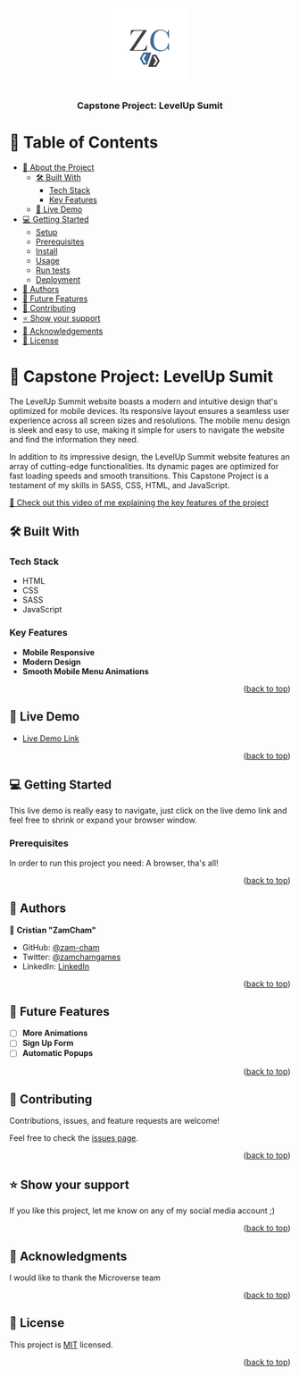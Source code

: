 <a name="readme-top"></a>
<div align="center">
  <img src="./zc_logo.png" alt="ZC" width="140"  height="auto" />
  <br/>

  <h3><b>Capstone Project: LevelUp Sumit</b></h3>

</div>

<!-- TABLE OF CONTENTS -->

# 📗 Table of Contents

- [📖 About the Project](#about-project)
  - [🛠 Built With](#built-with)
    - [Tech Stack](#tech-stack)
    - [Key Features](#key-features)
  - [🚀 Live Demo](#live-demo)
- [💻 Getting Started](#getting-started)
  - [Setup](#setup)
  - [Prerequisites](#prerequisites)
  - [Install](#install)
  - [Usage](#usage)
  - [Run tests](#run-tests)
  - [Deployment](#triangular_flag_on_post-deployment)
- [👥 Authors](#authors)
- [🔭 Future Features](#future-features)
- [🤝 Contributing](#contributing)
- [⭐️ Show your support](#support)
- [🙏 Acknowledgements](#acknowledgements)
- [📝 License](#license)

<!-- PROJECT DESCRIPTION -->

# 📖 Capstone Project: LevelUp Sumit <a name="about-project"></a>

The LevelUp Summit website boasts a modern and intuitive design that's optimized for mobile devices. Its responsive layout ensures a seamless user experience across all screen sizes and resolutions. The mobile menu design is sleek and easy to use, making it simple for users to navigate the website and find the information they need.

In addition to its impressive design, the LevelUp Summit website features an array of cutting-edge functionalities. Its dynamic pages are optimized for fast loading speeds and smooth transitions. This Capstone Project is a testament of my skills in SASS, CSS, HTML, and JavaScript.

[🎥 Check out this video of me explaining the key features of the project](https://www.loom.com/share/1a2b5e7e1ce744acb831c75d3ede5c46)

## 🛠 Built With <a name="built-with"></a>

### Tech Stack <a name="tech-stack"></a>

- HTML
- CSS
- SASS
- JavaScript

<!-- Features -->

### Key Features <a name="key-features"></a>

- **Mobile Responsive**
- **Modern Design**
- **Smooth Mobile Menu Animations**

<p align="right">(<a href="#readme-top">back to top</a>)</p>

<!-- LIVE DEMO -->

## 🚀 Live Demo <a name="live-demo"></a>

- [Live Demo Link](https://zamcham.github.io/Capstone-conference/)

<p align="right">(<a href="#readme-top">back to top</a>)</p>

<!-- GETTING STARTED -->

## 💻 Getting Started <a name="getting-started"></a>

This live demo is really easy to navigate, just click on the live demo link and feel free to shrink or expand your browser window.

### Prerequisites

In order to run this project you need: A browser, tha's all!

<p align="right">(<a href="#readme-top">back to top</a>)</p>

<!-- AUTHORS -->

## 👥 Authors <a name="authors"></a>

👤 **Cristian "ZamCham"**

- GitHub: [@zam-cham](https://github.com/zam-cham)
- Twitter: [@zamchamgames](https://twitter.com/zamchamgames)
- LinkedIn: [LinkedIn](https://linkedin.com/in/cristian-zamcham)

<p align="right">(<a href="#readme-top">back to top</a>)</p>

<!-- FUTURE FEATURES -->

## 🔭 Future Features <a name="future-features"></a>

- [ ] **More Animations**
- [ ] **Sign Up Form**
- [ ] **Automatic Popups**

<p align="right">(<a href="#readme-top">back to top</a>)</p>

<!-- CONTRIBUTING -->

## 🤝 Contributing <a name="contributing"></a>

Contributions, issues, and feature requests are welcome!

Feel free to check the [issues page](../../issues/).

<p align="right">(<a href="#readme-top">back to top</a>)</p>

<!-- SUPPORT -->

## ⭐️ Show your support <a name="support"></a>

If you like this project, let me know on any of my social media account ;)

<p align="right">(<a href="#readme-top">back to top</a>)</p>

<!-- ACKNOWLEDGEMENTS -->

## 🙏 Acknowledgments <a name="acknowledgements"></a>

I would like to thank the Microverse team

<p align="right">(<a href="#readme-top">back to top</a>)</p>

<!-- LICENSE -->

## 📝 License <a name="license"></a>

This project is [MIT](./LICENSE.txt) licensed.

<p align="right">(<a href="#readme-top">back to top</a>)</p>

